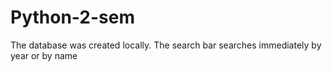 # Python-2-sem
The database was created locally. The search bar searches immediately by year or by name
